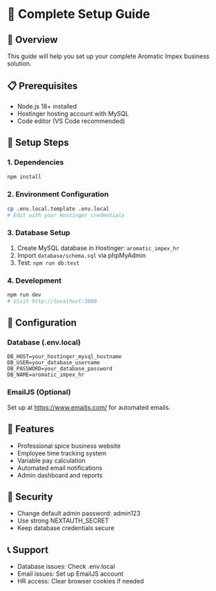 # 📖 Complete Setup Guide

## 🎯 Overview
This guide will help you set up your complete Aromatic Impex business solution.

## 📋 Prerequisites
- Node.js 18+ installed
- Hostinger hosting account with MySQL
- Code editor (VS Code recommended)

## 🚀 Setup Steps

### 1. Dependencies
```bash
npm install
```

### 2. Environment Configuration
```bash
cp .env.local.template .env.local
# Edit with your Hostinger credentials
```

### 3. Database Setup
1. Create MySQL database in Hostinger: `aromatic_impex_hr`
2. Import `database/schema.sql` via phpMyAdmin
3. Test: `npm run db:test`

### 4. Development
```bash
npm run dev
# Visit http://localhost:3000
```

## 🔧 Configuration

### Database (.env.local)
```env
DB_HOST=your_hostinger_mysql_hostname
DB_USER=your_database_username
DB_PASSWORD=your_database_password
DB_NAME=aromatic_impex_hr
```

### EmailJS (Optional)
Set up at https://www.emailjs.com/ for automated emails.

## 🎯 Features
- Professional spice business website
- Employee time tracking system
- Variable pay calculation
- Automated email notifications
- Admin dashboard and reports

## 🔐 Security
- Change default admin password: admin123
- Use strong NEXTAUTH_SECRET
- Keep database credentials secure

## 📞 Support
- Database issues: Check .env.local
- Email issues: Set up EmailJS account
- HR access: Clear browser cookies if needed
